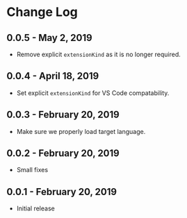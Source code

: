 # Change Log

## 0.0.5 - May 2, 2019
- Remove explicit `extensionKind` as it is no longer required.

## 0.0.4 - April 18, 2019
- Set explicit `extensionKind` for VS Code compatability.

## 0.0.3 - February 20, 2019
- Make sure we properly load target language.

## 0.0.2 - February 20, 2019
- Small fixes

## 0.0.1 - February 20, 2019
- Initial release
